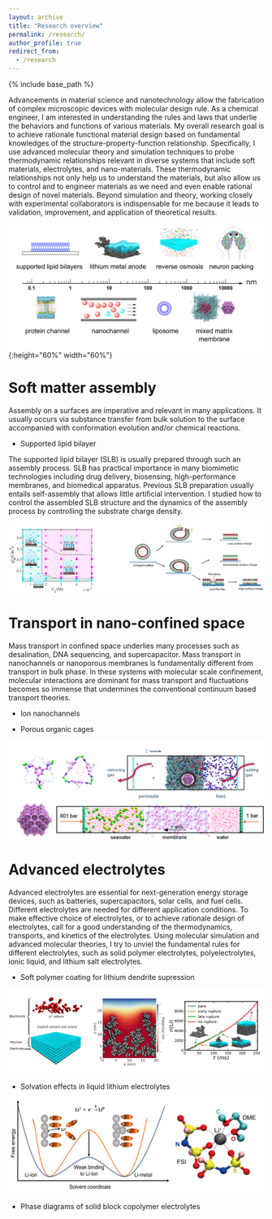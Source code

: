 ```yaml
---
layout: archive
title: "Research overview"
permalink: /research/
author_profile: true
redirect_from:
  - /research
---
```


{% include base_path %}

Advancements in material science and nanotechnology allow the fabrication of complex microscopic devices with molecular design rule. As a chemical engineer, I am interested in understanding the rules and laws that underlie the behaviors and functions of various materials. My overall research goal is to achieve rationale functional material design based on fundamental knowledges of the structure-property-function relationship. Specifically, I use advanced molecular theory and simulation techniques to probe thermodynamic relationships relevant in diverse systems that include soft materials, electrolytes, and nano-materials. These thermodynamic relationships not only help us to understand the materials, but also allow us to control and to engineer materials as we need and even enable rational design of novel materials. Beyond simulation and theory, working closely with experimental collaborators is indispensable for me because it leads to validation, improvement, and application of theoretical results.

![alt text](../images/systems.png "Summary of systems") {:height="60%" width="60%"}

Soft matter assembly
======
Assembly on a surfaces are imperative and relevant in many applications. It usually occurs via substance transfer from bulk solution to the surface accompanied with conformation evolution and/or chemical reactions.

* Supported lipid bilayer

The supported lipid bilayer (SLB) is usually prepared through such an assembly process. SLB has practical importance in many biomimetic technologies including drug delivery, biosensing, high-performance membranes, and biomedical apparatus. Previous SLB preparation usually entails self-assembly that allows little artificial intervention. I studied how to control the assembled SLB structure and the dynamics of the assembly process by controlling the substrate
charge density.

![alt text](../images/slb.png "supported lipid bilayer")

Transport in nano-confined space
======

Mass transport in confined space underlies many processes such as desalination, DNA
sequencing, and supercapacitor. Mass transport in nanochannels or nanoporous membranes is
fundamentally different from transport in bulk phase. In these systems with molecular scale
confinement, molecular interactions are dominant for mass transport and fluctuations becomes so
immense that undermines the conventional continuum based transport theories.

* Ion nanochannels

* Porous organic cages

![alt text](../images/poc.png "porous organic cage")


Advanced electrolytes
======
Advanced electrolytes are essential for next-generation energy storage devices, such as batteries, supercapacitors, solar cells, and fuel cells. Different electrolytes are needed for different application conditions. To make effective choice of electrolytes, or to achieve rationale design of electrolytes, call for a good understanding of the thermodynamics, transports, and kinetics of the electrolytes. Using molecular simulation and advanced molecular theories, I try to unviel the fundamental rules for different electrolytes, such as solid polymer electrolytes, polyelectrolytes, ionic liquid, and lithium salt electrolytes.

* Soft polymer coating for lithium dendrite supression

![alt text](../images/dendrite.png "lithium dendrite supression")

* Solvation effects in liquid lithium electrolytes

![alt text](../images/lisolvation.png "lithium solvation")

* Phase diagrams of solid block copolymer electrolytes



